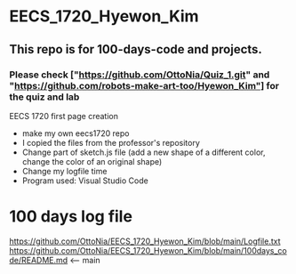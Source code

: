 # EECS_1720_Hyewon_Kim

## This repo is for 100-days-code and projects.
### Please check ["https://github.com/OttoNia/Quiz_1.git" and "https://github.com/robots-make-art-too/Hyewon_Kim"] for the quiz and lab

EECS 1720 first page creation

- make my own eecs1720 repo
- I copied the files from the professor's repository
- Change part of sketch.js file (add a new shape of a different color, change the color of an original shape)
- Change my logfile time
- Program used: Visual Studio Code

# 100 days log file
https://github.com/OttoNia/EECS_1720_Hyewon_Kim/blob/main/Logfile.txt
https://github.com/OttoNia/EECS_1720_Hyewon_Kim/blob/main/100days_code/README.md <-- main
